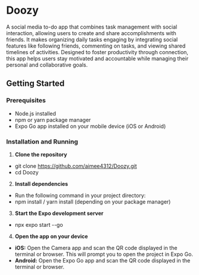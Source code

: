 # Doozy

A social media to-do app that combines task management with social interaction, allowing users to create and share accomplishments with friends. It makes organizing daily tasks engaging by integrating social features like following friends, commenting on tasks, and viewing shared timelines of activities. Designed to foster productivity through connection, this app helps users stay motivated and accountable while managing their personal and collaborative goals.

## Getting Started

### Prerequisites

- Node.js installed  
- npm or yarn package manager  
- Expo Go app installed on your mobile device (iOS or Android)

### Installation and Running

1. **Clone the repository**

- git clone https://github.com/aimee4312/Doozy.git
- cd Doozy

2. **Install dependencies**

- Run the following command in your project directory:
- npm install / yarn install (depending on your package manager)

3. **Start the Expo development server**

- npx expo start --go

4. **Open the app on your device**

- **iOS:** Open the Camera app and scan the QR code displayed in the terminal or browser. This will prompt you to open the project in Expo Go.
- **Android:** Open the Expo Go app and scan the QR code displayed in the terminal or browser.

